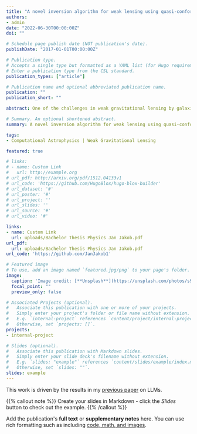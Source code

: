 ```yaml
---
title: "A novel inversion algorithm for weak lensing using quasi-conformal geometry"
authors:
- admin
date: "2022-06-30T00:00:00Z"
doi: ""

# Schedule page publish date (NOT publication's date).
publishDate: "2017-01-01T00:00:00Z"

# Publication type.
# Accepts a single type but formatted as a YAML list (for Hugo requirements).
# Enter a publication type from the CSL standard.
publication_types: ["article"]

# Publication name and optional abbreviated publication name.
publication: ""
publication_short: ""

abstract: One of the challenges in weak gravitational lensing by galaxies and clusters is to infer the projected mass density distribution from the observable image ellipticities, which is known as inversion problem. In this thesis we derive a new inversion algorithm for weak gravitational lensing to reconstruct the deflection field out of the reduced shear, which is in principle observable from the image ellipticities. We propose both an algorithm for the planar case, i.e. for fields for which the flat sky approximation can be assumed, and an algorithm for the general (curved) case, i.e. for fields, where the curvature cannot be neglected and the flat-sky approximation loses its validity. Using a complex formalism we show that for the planar case the lens mapping is a quasi-conformal mapping with Beltrami coefficient given by the negative of the reduced shear. Our proposed algorithm then computes this quasi-conformal mapping with a finite element approach via a reduction to two elliptic PDEs. By introducing notions from quasi-conformal geometry like the Beltrami differential we generalize our inversion algorithm to curved fields by trying to describe the lens mapping as quasi-conformal mapping between appropriate Riemann surfaces. The lens mapping can then be computed with methods from computational quasi-conformal geometry. To the best of our knowledge, this is the first work which combines methods from quasi-conformal geometry with weak lensing in order to construct new inversion algorithms. We implemented and tested our proposed algorithm for planar fields with different source and lens configurations and compared it to the well-known KS 93 algorithm and its extension to the non-linear regime. However, the implementation of the algorithm for curved fields could not be done and will be the subject of further work.

# Summary. An optional shortened abstract.
summary: A novel inversion algorithm for weak lensing using quasi-conformal geometry

tags:
- Computational Astrophysics | Weak Gravitational Lensing

featured: true

# links:
# - name: Custom Link
#   url: http://example.org
# url_pdf: http://arxiv.org/pdf/1512.04133v1
# url_code: 'https://github.com/HugoBlox/hugo-blox-builder'
# url_dataset: '#'
# url_poster: '#'
# url_project: ''
# url_slides: ''
# url_source: '#'
# url_video: '#'

links:
- name: Custom Link
  url: uploads/Bachelor Thesis Physics Jan Jakob.pdf
url_pdf: 
  url: uploads/Bachelor Thesis Physics Jan Jakob.pdf
url_code: 'https://github.com/JanJakob1'

# Featured image
# To use, add an image named `featured.jpg/png` to your page's folder. 
image:
  caption: 'Image credit: [**Unsplash**](https://unsplash.com/photos/s9CC2SKySJM)'
  focal_point: ""
  preview_only: false

# Associated Projects (optional).
#   Associate this publication with one or more of your projects.
#   Simply enter your project's folder or file name without extension.
#   E.g. `internal-project` references `content/project/internal-project/index.md`.
#   Otherwise, set `projects: []`.
projects:
- internal-project

# Slides (optional).
#   Associate this publication with Markdown slides.
#   Simply enter your slide deck's filename without extension.
#   E.g. `slides: "example"` references `content/slides/example/index.md`.
#   Otherwise, set `slides: ""`.
slides: example
---
```


This work is driven by the results in my [previous paper](/publication/conference-paper/) on LLMs.

{{% callout note %}}
Create your slides in Markdown - click the *Slides* button to check out the example.
{{% /callout %}}

Add the publication's **full text** or **supplementary notes** here. You can use rich formatting such as including [code, math, and images](https://docs.hugoblox.com/content/writing-markdown-latex/).
